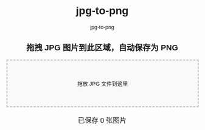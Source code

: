 # jpg-to-png
jpg-to-png
<!DOCTYPE html>
<html lang="zh">
<head>
  <meta charset="UTF-8">
  <title>JPG 转 PNG 自动保存</title>
  <style>
    body {
      font-family: sans-serif;
      text-align: center;
      margin-top: 50px;
    }
    #drop-area {
      border: 3px dashed #ccc;
      padding: 50px;
      width: 400px;
      margin: auto;
      background-color: #f9f9f9;
    }
    #drop-area.hover {
      border-color: #333;
      background-color: #eee;
    }
    #counter {
      margin-top: 20px;
      font-size: 18px;
    }
  </style>
</head>
<body>

<h2>拖拽 JPG 图片到此区域，自动保存为 PNG</h2>

<div id="drop-area">
  拖放 JPG 文件到这里
</div>

<div id="counter">已保存 0 张图片</div>

<script>
  let counter = 0;
  const dropArea = document.getElementById('drop-area');
  const counterDisplay = document.getElementById('counter');

  // 阻止默认行为
  ['dragenter', 'dragover', 'dragleave', 'drop'].forEach(eventName => {
    dropArea.addEventListener(eventName, e => e.preventDefault(), false);
    document.body.addEventListener(eventName, e => e.preventDefault(), false);
  });

  dropArea.addEventListener('dragover', () => dropArea.classList.add('hover'));
  dropArea.addEventListener('dragleave', () => dropArea.classList.remove('hover'));
  dropArea.addEventListener('drop', handleDrop);

  function handleDrop(e) {
    dropArea.classList.remove('hover');
    const files = e.dataTransfer.files;
    for (let file of files) {
      if (file.type === 'image/jpeg') {
        convertToPNGAndDownload(file);
      } else {
        alert('只支持 JPG 图片');
      }
    }
  }

  function convertToPNGAndDownload(file) {
    const reader = new FileReader();
    reader.onload = function (e) {
      const img = new Image();
      img.onload = function () {
        const canvas = document.createElement('canvas');
        canvas.width = img.width;
        canvas.height = img.height;
        const ctx = canvas.getContext('2d');
        ctx.drawImage(img, 0, 0);

        canvas.toBlob(function (blob) {
          counter++;
          const a = document.createElement('a');
          a.href = URL.createObjectURL(blob);
          a.download = counter + '.png';
          document.body.appendChild(a);
          a.click();
          document.body.removeChild(a);
          counterDisplay.innerText = `已保存 ${counter} 张图片`;
        }, 'image/png');
      };
      img.src = e.target.result;
    };
    reader.readAsDataURL(file);
  }
</script>

</body>
</html>

